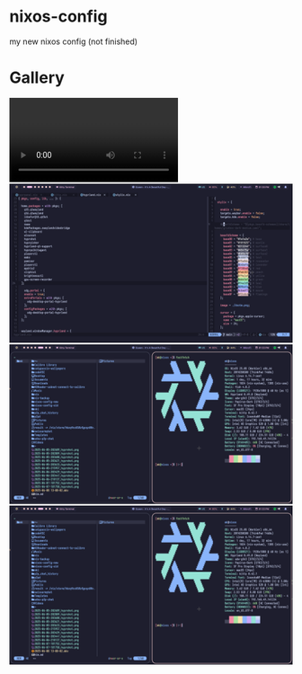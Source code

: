 # nixos-config
my new nixos config (not finished)

# Gallery

![](img/video.mp4)
![](img/screenshot1.png)
![](img/screenshot2.png)
![](img/screenshot2.png)


